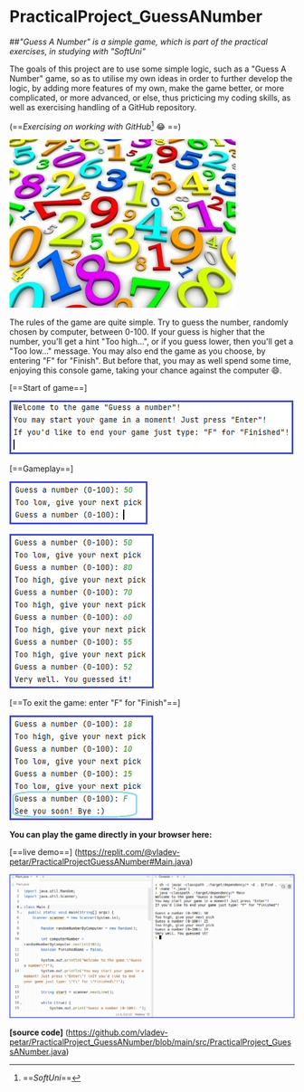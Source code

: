 # PracticalProject_GuessANumber
##*"Guess A Number" is a simple game, which is part of the practical exercises, in studying with "SoftUni"*

The goals of this project are to use some simple logic, such as a "Guess A Number" game, so as to utilise my own ideas in order to further develop the logic, by adding more features of my own, make the game better, or more complicated, or more advanced, or else, thus pricticing my coding skills, as well as exercising handling of a GitHub repository.

(==*Exercising on working with GitHub*[^1] :joy: ==)

![number-guessing-java-game.jpg](https://github.com/vladev-petar/PracticalProject_GuessANumber/blob/main/number-guessing-java-game.jpg)

The rules of the game are quite simple. Try to guess the number, randomly chosen by computer, between 0-100. If your guess is higher that the number, you'll get a hint "Too high...", or if you guess lower, then you'll get a "Too low..." message. You may also end the game as you choose, by entering "F" for "Finish". But before that, you may as well spend some time, enjoying this console game, taking your chance against the computer 😄. 

[==Start of game==] 

![Start of game.png](https://github.com/vladev-petar/PracticalProject_GuessANumber/blob/main/Start%20of%20game.png)

[==Gameplay==] 

![Game.png](https://github.com/vladev-petar/PracticalProject_GuessANumber/blob/main/Game.png) 

![Game (1).png](https://github.com/vladev-petar/PracticalProject_GuessANumber/blob/main/Game%20(1).png) 

[==To exit the game: enter "F" for "Finish"==] 

![Game (2).png](https://github.com/vladev-petar/PracticalProject_GuessANumber/blob/main/Game%20(2).png)

**You can play the game directly in your browser here:**

[==live demo==] (https://replit.com/@vladev-petar/PracticalProjectGuessANumber#Main.java)

![Game (3) - live demo.png](https://github.com/vladev-petar/PracticalProject_GuessANumber/blob/main/Game%20(3)%20-%20live%20demo.png)

**[source code]** (https://github.com/vladev-petar/PracticalProject_GuessANumber/blob/main/src/PracticalProject_GuessANumber.java)

[^1]:==*SoftUni*==
